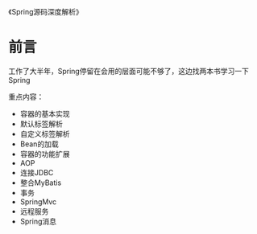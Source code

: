 《Spring源码深度解析》

# 前言

工作了大半年，Spring停留在会用的层面可能不够了，这边找两本书学习一下Spring

重点内容：

- 容器的基本实现
- 默认标签解析
- 自定义标签解析
- Bean的加载
- 容器的功能扩展
- AOP
- 连接JDBC
- 整合MyBatis
- 事务
- SpringMvc
- 远程服务
- Spring消息
